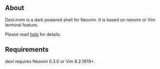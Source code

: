 ## About

Deol.nvim is a dark powered shell for Neovim. It is based on neovim or Vim
terminal feature.

Please read [help](doc/deol.txt) for details.

## Requirements

deol requires Neovim 0.3.0 or Vim 8.2.1978+.
